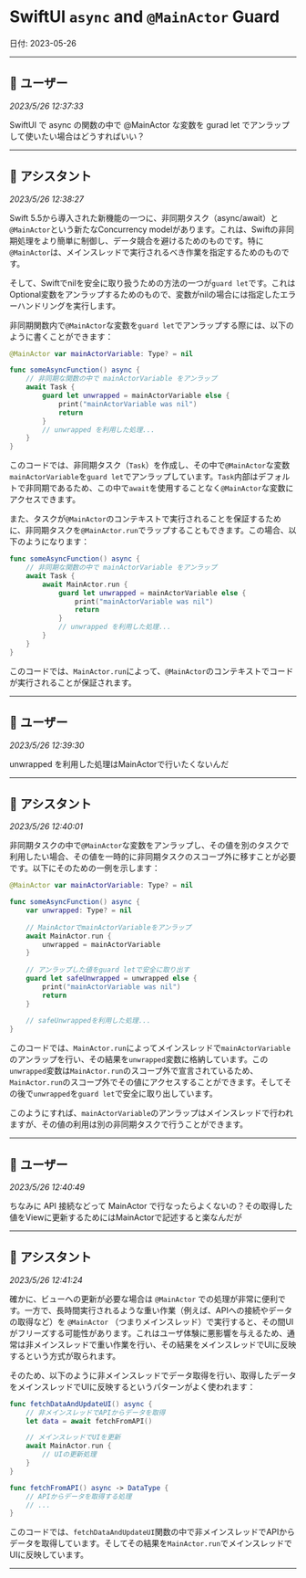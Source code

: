 # SwiftUI `async` and `@MainActor` Guard

日付: 2023-05-26

---

## 👤 ユーザー
*2023/5/26 12:37:33*

SwiftUI で async の関数の中で @MainActor な変数を gurad let でアンラップして使いたい場合はどうすればいい？

---

## 🤖 アシスタント
*2023/5/26 12:38:27*

Swift 5.5から導入された新機能の一つに、非同期タスク（async/await）と`@MainActor`という新たなConcurrency modelがあります。これは、Swiftの非同期処理をより簡単に制御し、データ競合を避けるためのものです。特に`@MainActor`は、メインスレッドで実行されるべき作業を指定するためのものです。

そして、Swiftでnilを安全に取り扱うための方法の一つが`guard let`です。これはOptional変数をアンラップするためのもので、変数がnilの場合には指定したエラーハンドリングを実行します。

非同期関数内で`@MainActor`な変数を`guard let`でアンラップする際には、以下のように書くことができます：

```swift
@MainActor var mainActorVariable: Type? = nil

func someAsyncFunction() async {
    // 非同期な関数の中で mainActorVariable をアンラップ
    await Task {
        guard let unwrapped = mainActorVariable else {
            print("mainActorVariable was nil")
            return
        }
        // unwrapped を利用した処理...
    }
}
```

このコードでは、非同期タスク（`Task`）を作成し、その中で`@MainActor`な変数`mainActorVariable`を`guard let`でアンラップしています。`Task`内部はデフォルトで非同期であるため、この中で`await`を使用することなく`@MainActor`な変数にアクセスできます。

また、タスクが`@MainActor`のコンテキストで実行されることを保証するために、非同期タスクを`@MainActor.run`でラップすることもできます。この場合、以下のようになります：

```swift
func someAsyncFunction() async {
    // 非同期な関数の中で mainActorVariable をアンラップ
    await Task {
        await MainActor.run {
            guard let unwrapped = mainActorVariable else {
                print("mainActorVariable was nil")
                return
            }
            // unwrapped を利用した処理...
        }
    }
}
```

このコードでは、`MainActor.run`によって、`@MainActor`のコンテキストでコードが実行されることが保証されます。

---

## 👤 ユーザー
*2023/5/26 12:39:30*

unwrapped を利用した処理はMainActorで行いたくないんだ

---

## 🤖 アシスタント
*2023/5/26 12:40:01*

非同期タスクの中で`@MainActor`な変数をアンラップし、その値を別のタスクで利用したい場合、その値を一時的に非同期タスクのスコープ外に移すことが必要です。以下にそのための一例を示します：

```swift
@MainActor var mainActorVariable: Type? = nil

func someAsyncFunction() async {
    var unwrapped: Type? = nil
    
    // MainActorでmainActorVariableをアンラップ
    await MainActor.run {
        unwrapped = mainActorVariable
    }
    
    // アンラップした値をguard letで安全に取り出す
    guard let safeUnwrapped = unwrapped else {
        print("mainActorVariable was nil")
        return
    }
    
    // safeUnwrappedを利用した処理...
}
```

このコードでは、`MainActor.run`によってメインスレッドで`mainActorVariable`のアンラップを行い、その結果を`unwrapped`変数に格納しています。この`unwrapped`変数は`MainActor.run`のスコープ外で宣言されているため、`MainActor.run`のスコープ外でその値にアクセスすることができます。そしてその後で`unwrapped`を`guard let`で安全に取り出しています。

このようにすれば、`mainActorVariable`のアンラップはメインスレッドで行われますが、その値の利用は別の非同期タスクで行うことができます。

---

## 👤 ユーザー
*2023/5/26 12:40:49*

ちなみに API 接続などって MainActor で行なったらよくないの？その取得した値をViewに更新するためにはMainActorで記述すると楽なんだが

---

## 🤖 アシスタント
*2023/5/26 12:41:24*

確かに、ビューへの更新が必要な場合は `@MainActor` での処理が非常に便利です。一方で、長時間実行されるような重い作業（例えば、APIへの接続やデータの取得など）を `@MainActor` （つまりメインスレッド）で実行すると、その間UIがフリーズする可能性があります。これはユーザ体験に悪影響を与えるため、通常は非メインスレッドで重い作業を行い、その結果をメインスレッドでUIに反映するという方式が取られます。

そのため、以下のように非メインスレッドでデータ取得を行い、取得したデータをメインスレッドでUIに反映するというパターンがよく使われます：

```swift
func fetchDataAndUpdateUI() async {
    // 非メインスレッドでAPIからデータを取得
    let data = await fetchFromAPI()

    // メインスレッドでUIを更新
    await MainActor.run {
        // UIの更新処理
    }
}

func fetchFromAPI() async -> DataType {
    // APIからデータを取得する処理
    // ...
}
```

このコードでは、`fetchDataAndUpdateUI`関数の中で非メインスレッドでAPIからデータを取得しています。そしてその結果を`MainActor.run`でメインスレッドでUIに反映しています。

---
